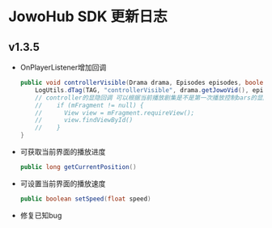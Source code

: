 # JowoHub SDK 更新日志

## v1.3.5
- OnPlayerListener增加回调
    ``` java
    public void controllerVisible(Drama drama, Episodes episodes, boolean visible){
        LogUtils.dTag(TAG, "controllerVisible", drama.getJowoVid(), episodes.getEpisodesNum(), visible);
        // controller的显隐回调 可以根据当前播放剧集是不是第一次播放控制bars的显隐等逻辑
        //    if (mFragment != null) {
        //      View view = mFragment.requireView();
        //      view.findViewById()
        //    }
    }
  ```
- 可获取当前界面的播放进度
    ``` java
    public long getCurrentPosition()
    ```
- 可设置当前界面的播放速度
    ``` java
    public boolean setSpeed(float speed)
    ```
- 修复已知bug